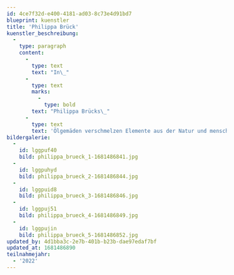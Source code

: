 ```yaml
---
id: 4ce7f32d-e400-4181-ad03-8c73e4d91bd7
blueprint: kuenstler
title: 'Philippa Brück'
kuenstler_beschreibung:
  -
    type: paragraph
    content:
      -
        type: text
        text: "In\_"
      -
        type: text
        marks:
          -
            type: bold
        text: "Philippa Brücks\_"
      -
        type: text
        text: 'Ölgemäden verschmelzen Elemente aus der Natur und menschliche Körperteile zu vielschichtigen Figuren und Szenerien von außerordentlicher Dynamik. Lebendiges, Zerfall, Schönheit und Morbidität sind so ineinander verwebt, dass Bilder von verwirrender Anmut entstehen.'
bildergalerie:
  -
    id: lggpuf40
    bild: philippa_brueck_1-1681486841.jpg
  -
    id: lggpuhyd
    bild: philippa_brueck_2-1681486844.jpg
  -
    id: lggpuid8
    bild: philippa_brueck_3-1681486846.jpg
  -
    id: lggpuj51
    bild: philippa_brueck_4-1681486849.jpg
  -
    id: lggpujin
    bild: philippa_brueck_5-1681486852.jpg
updated_by: 4d1bba3c-2e7b-401b-b23b-dae97edaf7bf
updated_at: 1681486890
teilnahmejahr:
  - '2022'
---
```


